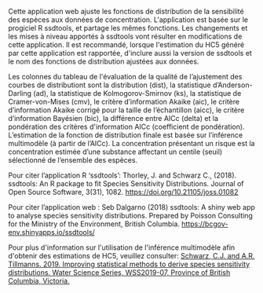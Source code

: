 Cette application web ajuste les fonctions de distribution de la sensibilité des espèces aux données de concentration. 
L'application est basée sur le progiciel R ssdtools, et partage les mêmes fonctions. 
Les changements et les mises à niveau apportés à ssdtools vont résulter en modifications de cette application. 
Il est recommandé, lorsque l'estimation du HC5 généré par cette application est rapportée, d'inclure aussi la version de ssdtools et le nom des fonctions de distribution ajustées aux données.

Les colonnes du tableau de l'évaluation de la qualité de l’ajustement des courbes de distributiont sont la distribution (dist), la statistique d’Anderson-Darling (ad), la statistique de Kolmogorov-Smirnov (ks), la statistique de Cramer-von-Mises (cmv), le critère d’information Akaike (aic), le critère d’information Akaike corrigé pour la taille de l’échantillon (aicc), le critère d’information Bayésien (bic), la différence entre AICc (delta) et la pondération des critères d'information AICc (coefficient de pondération). 
L’estimation de la fonction de distribution finale est basée sur l’inférence multimodèle (à partir de l’AICc). 
La concentration présentant un risque est la concentration estimée d’une substance affectant un centile (seuil) sélectionné de l’ensemble des espèces.

Pour citer l’application R ‘ssdtools’:
Thorley, J. and Schwarz C., (2018). ssdtools: An R package to fit Species Sensitivity Distributions. Journal of Open Source Software, 3(31), 1082. https://doi.org/10.21105/joss.01082

Pour citer l’application web :
Seb Dalgarno (2018) ssdtools: A shiny web app to analyse species sensitivity distributions. Prepared by Poisson Consulting for the Ministry of the Environment, British Columbia. https://bcgov-env.shinyapps.io/ssdtools/

Pour plus d'information sur l'utilisation de l'inférence multimodèle afin d'obtenir des estimations de HC5, veuillez consulter:
[Schwarz, C.J. and A.R. Tillmanns. 2019. Improving statistical methods to derive species sensitivity distributions. Water Science Series, WSS2019-07, Province of British Columbia, Victoria.](http://a100.gov.bc.ca/appsdata/acat/documents/r57400/2_1568399094009_8398900200.pdf)